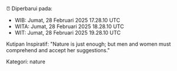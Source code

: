 ⏰ Diperbarui pada:
- WIB: Jumat, 28 Februari 2025 17.28.10 UTC
- WITA: Jumat, 28 Februari 2025 18.28.10 UTC
- WIT: Jumat, 28 Februari 2025 19.28.10 UTC

Kutipan Inspiratif:
"Nature is just enough; but men and women must comprehend and accept her suggestions."


Kategori: nature

